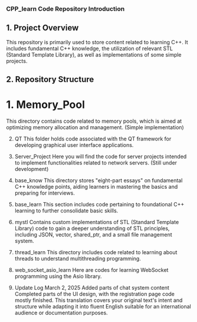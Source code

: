 ### CPP_learn Code Repository Introduction
## 1. Project Overview
This repository is primarily used to store content related to learning C++. It includes fundamental C++ knowledge, the utilization of relevant STL (Standard Template Library), as well as implementations of some simple projects.

## 2. Repository Structure
# 1. Memory_Pool
This directory contains code related to memory pools, which is aimed at optimizing memory allocation and management. (Simple implementation)

2. QT
This folder holds code associated with the QT framework for developing graphical user interface applications.

3. Server_Project
Here you will find the code for server projects intended to implement functionalities related to network servers. (Still under development)

4. base_know
This directory stores "eight-part essays" on fundamental C++ knowledge points, aiding learners in mastering the basics and preparing for interviews.

5. base_learn
This section includes code pertaining to foundational C++ learning to further consolidate basic skills.

6. mystl
Contains custom implementations of STL (Standard Template Library) code to gain a deeper understanding of STL principles, including JSON, vector, shared_ptr, and a small file management system.

7. thread_learn
This directory includes code related to learning about threads to understand multithreading programming.

8. web_socket_asio_learn
Here are codes for learning WebSocket programming using the Asio library.

3. Update Log
March 2, 2025 Added parts of chat system content
Completed parts of the UI design, with the registration page code mostly finished.
This translation covers your original text's intent and structure while adapting it into fluent English suitable for an international audience or documentation purposes.
